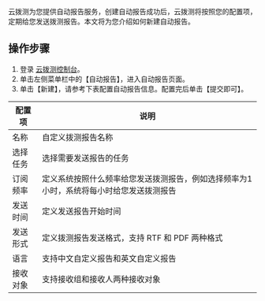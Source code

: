 ﻿云拨测为您提供自动报告服务，创建自动报告成功后，云拨测将按照您的配置项，定期给您发送拨测报告。本文将为您介绍如何新建自动报告。

## 操作步骤
1. 登录 [云拨测控制台](https://console.cloud.tencent.com/catpro)。
2. 单击左侧菜单栏中的【自动报告】，进入自动报告页面。
3. 单击【新建】，请参考下表配置自动报告信息。配置完后单击【提交即可】。

| 配置项 | 说明 | 
|---------|---------|
| 名称 | 自定义拨测报告名称 | 
|选择任务|选择需要发送报告的任务|
|订阅频率|定义系统按照什么频率给您发送拨测报告，例如选择频率为1小时，系统将每小时给您发送拨测报告|
|发送时间|定义发送报告开始时间|
|发送形式|定义拨测报告发送格式，支持 RTF 和 PDF 两种格式 |
|语言|支持中文自定义报告和英文自定义报告|
|接收对象|支持接收组和接收人两种接收对象|



